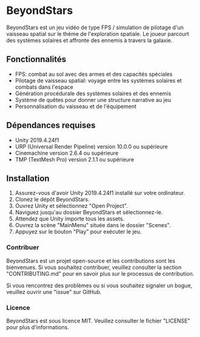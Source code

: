 # BeyondStars

BeyondStars est un jeu vidéo de type FPS / simulation de pilotage d'un vaisseau spatial sur le thème de l'exploration spatiale. Le joueur parcourt des systèmes solaires et affronte des ennemis à travers la galaxie.

## Fonctionnalités

- FPS: combat au sol avec des armes et des capacités spéciales
- Pilotage de vaisseau spatial: voyage entre les systèmes solaires et combats dans l'espace
- Génération procédurale des systèmes solaires et des ennemis
- Système de quêtes pour donner une structure narrative au jeu
- Personnalisation du vaisseau et de l'équipement

## Dépendances requises

- Unity 2019.4.24f1
- URP (Universal Render Pipeline) version 10.0.0 ou supérieure
- Cinemachine version 2.6.4 ou supérieure
- TMP (TextMesh Pro) version 2.1.1 ou supérieure

## Installation

1. Assurez-vous d'avoir Unity 2019.4.24f1 installé sur votre ordinateur.
2. Clonez le dépôt BeyondStars.
3. Ouvrez Unity et sélectionnez "Open Project".
4. Naviguez jusqu'au dossier BeyondStars et sélectionnez-le.
5. Attendez que Unity importe tous les assets.
6. Ouvrez la scène "MainMenu" située dans le dossier "Scenes".
7. Appuyez sur le bouton "Play" pour exécuter le jeu.

### Contribuer

BeyondStars est un projet open-source et les contributions sont les bienvenues. Si vous souhaitez contribuer, veuillez consulter la section "CONTRIBUTING.md" pour en savoir plus sur le processus de contribution.

Si vous rencontrez des problèmes ou si vous souhaitez signaler un bogue, veuillez ouvrir une "issue" sur GitHub.

### Licence

BeyondStars est sous licence MIT. Veuillez consulter le fichier "LICENSE" pour plus d'informations.
